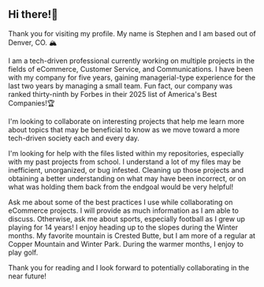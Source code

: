 ## Hi there!👋
Thank you for visiting my profile. My name is Stephen and I am based out of Denver, CO. 🏔️

I am a tech-driven professional currently working on multiple projects in the fields of eCommerce, Customer Service, and Communications. I have been with my company for five years, gaining managerial-type experience for the last two years by managing a small team. Fun fact, our company was ranked thirty-ninth by Forbes in their 2025 list of America's Best Companies!🏆

I'm looking to collaborate on interesting projects that help me learn more about topics that may be beneficial to know as we move toward a more tech-driven society each and every day.

I'm looking for help with the files listed within my repositories, especially with my past projects from school. I understand a lot of my files may be inefficient, unorganized, or bug infested. Cleaning up those projects and obtaining a better understanding on what may have been incorrect, or on what was holding them back from the endgoal would be very helpful!

Ask me about some of the best practices I use while collaborating on eCommerce projects. I will provide as much information as I am able to discuss. Otherwise, ask me about sports, especially football as I grew up playing for 14 years! I  enjoy heading up to the slopes during the Winter months. My favorite mountain is Crested Butte, but I am more of a regular at Copper Mountain and Winter Park. During the warmer months, I enjoy to play golf.

Thank you for reading and I look forward to potentially collaborating in the near future!

